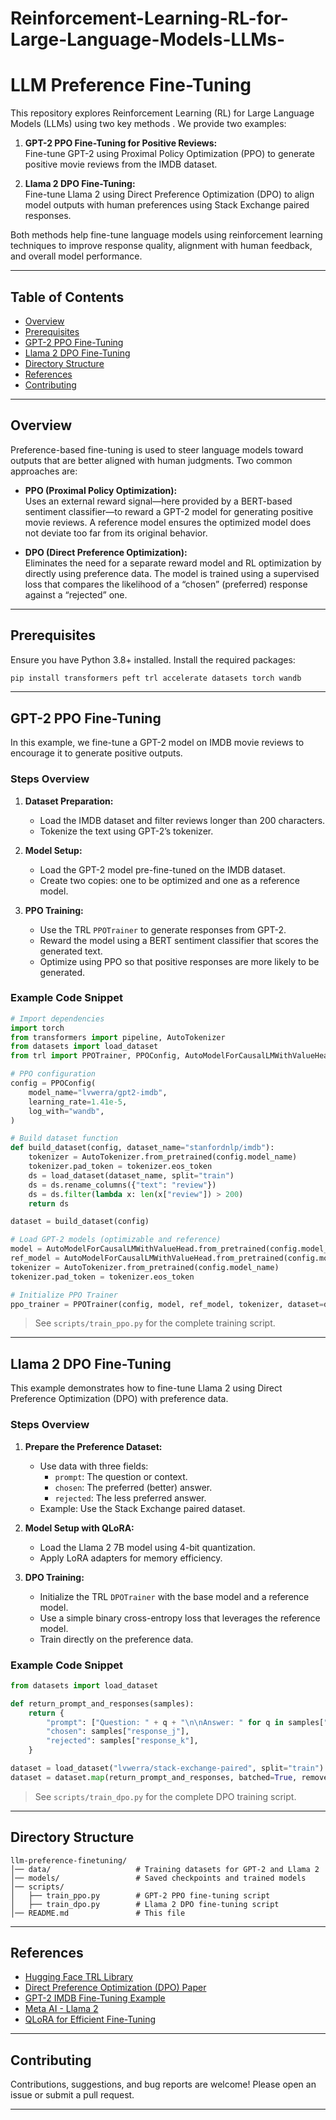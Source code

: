 # Reinforcement-Learning-RL-for-Large-Language-Models-LLMs-


# LLM Preference Fine-Tuning

This repository explores Reinforcement Learning (RL) for Large Language Models (LLMs) using two key methods . We provide two examples:

1. **GPT-2 PPO Fine-Tuning for Positive Reviews:**  
   Fine-tune GPT-2 using Proximal Policy Optimization (PPO) to generate positive movie reviews from the IMDB dataset.

2. **Llama 2 DPO Fine-Tuning:**  
   Fine-tune Llama 2 using Direct Preference Optimization (DPO) to align model outputs with human preferences using Stack Exchange paired responses.
   
Both methods help fine-tune language models using reinforcement learning techniques to improve response quality, alignment with human feedback, and overall model performance.

---

## Table of Contents
- [Overview](#overview)
- [Prerequisites](#prerequisites)
- [GPT-2 PPO Fine-Tuning](#gpt-2-ppo-fine-tuning)
- [Llama 2 DPO Fine-Tuning](#llama-2-dpo-fine-tuning)
- [Directory Structure](#directory-structure)
- [References](#references)
- [Contributing](#contributing)

---

## Overview

Preference-based fine-tuning is used to steer language models toward outputs that are better aligned with human judgments. Two common approaches are:

- **PPO (Proximal Policy Optimization):**  
  Uses an external reward signal—here provided by a BERT-based sentiment classifier—to reward a GPT-2 model for generating positive movie reviews. A reference model ensures the optimized model does not deviate too far from its original behavior.

- **DPO (Direct Preference Optimization):**  
  Eliminates the need for a separate reward model and RL optimization by directly using preference data. The model is trained using a supervised loss that compares the likelihood of a “chosen” (preferred) response against a “rejected” one.

---

## Prerequisites

Ensure you have Python 3.8+ installed. Install the required packages:

```bash
pip install transformers peft trl accelerate datasets torch wandb
```

---

## GPT-2 PPO Fine-Tuning

In this example, we fine-tune a GPT-2 model on IMDB movie reviews to encourage it to generate positive outputs.

### Steps Overview

1. **Dataset Preparation:**  
   - Load the IMDB dataset and filter reviews longer than 200 characters.
   - Tokenize the text using GPT-2’s tokenizer.

2. **Model Setup:**  
   - Load the GPT-2 model pre-fine-tuned on the IMDB dataset.
   - Create two copies: one to be optimized and one as a reference model.

3. **PPO Training:**  
   - Use the TRL `PPOTrainer` to generate responses from GPT-2.
   - Reward the model using a BERT sentiment classifier that scores the generated text.
   - Optimize using PPO so that positive responses are more likely to be generated.

### Example Code Snippet

```python
# Import dependencies
import torch
from transformers import pipeline, AutoTokenizer
from datasets import load_dataset
from trl import PPOTrainer, PPOConfig, AutoModelForCausalLMWithValueHead

# PPO configuration
config = PPOConfig(
    model_name="lvwerra/gpt2-imdb",
    learning_rate=1.41e-5,
    log_with="wandb",
)

# Build dataset function
def build_dataset(config, dataset_name="stanfordnlp/imdb"):
    tokenizer = AutoTokenizer.from_pretrained(config.model_name)
    tokenizer.pad_token = tokenizer.eos_token
    ds = load_dataset(dataset_name, split="train")
    ds = ds.rename_columns({"text": "review"})
    ds = ds.filter(lambda x: len(x["review"]) > 200)
    return ds

dataset = build_dataset(config)

# Load GPT-2 models (optimizable and reference)
model = AutoModelForCausalLMWithValueHead.from_pretrained(config.model_name)
ref_model = AutoModelForCausalLMWithValueHead.from_pretrained(config.model_name)
tokenizer = AutoTokenizer.from_pretrained(config.model_name)
tokenizer.pad_token = tokenizer.eos_token

# Initialize PPO Trainer
ppo_trainer = PPOTrainer(config, model, ref_model, tokenizer, dataset=dataset)
```

> See `scripts/train_ppo.py` for the complete training script.

---

## Llama 2 DPO Fine-Tuning

This example demonstrates how to fine-tune Llama 2 using Direct Preference Optimization (DPO) with preference data.

### Steps Overview

1. **Prepare the Preference Dataset:**  
   - Use data with three fields:
     - `prompt`: The question or context.
     - `chosen`: The preferred (better) answer.
     - `rejected`: The less preferred answer.
   - Example: Use the Stack Exchange paired dataset.

2. **Model Setup with QLoRA:**  
   - Load the Llama 2 7B model using 4-bit quantization.
   - Apply LoRA adapters for memory efficiency.

3. **DPO Training:**  
   - Initialize the TRL `DPOTrainer` with the base model and a reference model.
   - Use a simple binary cross-entropy loss that leverages the reference model.
   - Train directly on the preference data.

### Example Code Snippet

```python
from datasets import load_dataset

def return_prompt_and_responses(samples):
    return {
        "prompt": ["Question: " + q + "\n\nAnswer: " for q in samples["question"]],
        "chosen": samples["response_j"],
        "rejected": samples["response_k"],
    }

dataset = load_dataset("lvwerra/stack-exchange-paired", split="train")
dataset = dataset.map(return_prompt_and_responses, batched=True, remove_columns=dataset.column_names)
```

> See `scripts/train_dpo.py` for the complete DPO training script.

---

## Directory Structure

```
llm-preference-finetuning/
│── data/                   # Training datasets for GPT-2 and Llama 2
│── models/                 # Saved checkpoints and trained models
│── scripts/
│   ├── train_ppo.py        # GPT-2 PPO fine-tuning script
│   ├── train_dpo.py        # Llama 2 DPO fine-tuning script
│── README.md               # This file
```

---

## References

- [Hugging Face TRL Library](https://huggingface.co/docs/trl)
- [Direct Preference Optimization (DPO) Paper](https://arxiv.org/abs/2305.18290)
- [GPT-2 IMDB Fine-Tuning Example](https://huggingface.co/models?search=gpt2-imdb)
- [Meta AI - Llama 2](https://ai.facebook.com/blog/llama-2/)
- [QLoRA for Efficient Fine-Tuning](https://huggingface.co/blog/4bit-transformers-bitsandbytes)

---

## Contributing

Contributions, suggestions, and bug reports are welcome! Please open an issue or submit a pull request.

---


